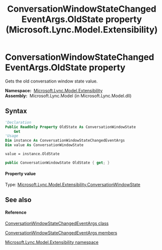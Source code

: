 ﻿---
title: ConversationWindowStateChangedEventArgs.OldState property  (Microsoft.Lync.Model.Extensibility)
TOCTitle: 'OldState property '
ms:assetid: P:Microsoft.Lync.Model.Extensibility.ConversationWindowStateChangedEventArgs.OldState_DI_3_UC_OCS14MrefLyncWPF
ms:mtpsurl: https://msdn.microsoft.com/en-us/library/microsoft.lync.model.extensibility.conversationwindowstatechangedeventargs.oldstate_di_3_uc_ocs14mreflyncwpf(v=office.15)
ms:contentKeyID: 48593420
ms.date: 07/28/2014
mtps_version: v=office.15
f1_keywords:
- Microsoft.Lync.Model.Extensibility.ConversationWindowStateChangedEventArgs.OldState
dev_langs:
- CSharp
- JScript
- VB
- other
---

# ConversationWindowStateChangedEventArgs.OldState property

Gets the old conversation window state value.

**Namespace:**  [Microsoft.Lync.Model.Extensibility](microsoft-lync-model-extensibility-namespace_2.md)  
**Assembly:**  Microsoft.Lync.Model (in Microsoft.Lync.Model.dll)

## Syntax

``` vb
'Declaration
Public ReadOnly Property OldState As ConversationWindowState
    Get
'Usage
Dim instance As ConversationWindowStateChangedEventArgs
Dim value As ConversationWindowState

value = instance.OldState
```

``` csharp
public ConversationWindowState OldState { get; }
```

#### Property value

Type: [Microsoft.Lync.Model.Extensibility.ConversationWindowState](conversationwindowstate-enumeration-microsoft-lync-model-extensibility_2.md)  

## See also

#### Reference

[ConversationWindowStateChangedEventArgs class](conversationwindowstatechangedeventargs-class-microsoft-lync-model-extensibility_2.md)

[ConversationWindowStateChangedEventArgs members](conversationwindowstatechangedeventargs-members-microsoft-lync-model-extensibility_2.md)

[Microsoft.Lync.Model.Extensibility namespace](microsoft-lync-model-extensibility-namespace_2.md)


